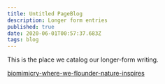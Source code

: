 ```yaml
---
title: Untitled PageBlog
description: Longer form entries
published: true
date: 2020-06-01T00:57:37.683Z
tags: blog
---
```


This is the place we catalog our longer-form writing.

[biomimicry-where-we-flounder-nature-inspires](/blog/biomimicry-where-we-flounder-nature-inspires)